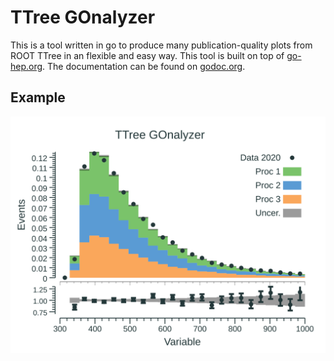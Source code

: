 # TTree GOnalyzer


This is a tool written in go to produce many publication-quality plots from ROOT TTree in an flexible and easy way.
This tool is built on top of [go-hep.org](https://go-hep.org). The documentation can be found on [godoc.org](https://godoc.org/github.com/rmadar/tree-gonalyzer/ana).

## Example

![example](ana-show/eg-plot.png)